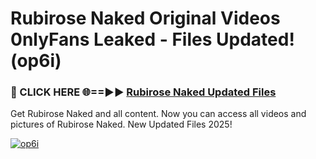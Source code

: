# Rubirose Naked Original Videos 0nlyFans Leaked - Files Updated! (op6i)

<h3>🔴 CLICK HERE 🌐==►► <a href="https://tinyurl.com/yckcrads" rel="nofollow">Rubirose Naked Updated Files</a></h3>

Get Rubirose Naked and all content. Now you can access all videos and pictures of Rubirose Naked. New Updated Files 2025!

[![op6i](https://i.imgur.com/hpKpOFt.gif)](https://tinyurl.com/yckcrads)
